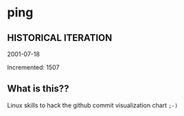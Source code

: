 # ping

## HISTORICAL ITERATION
2001-07-18

Incremented: 1507

## What is this?? 
Linux skills to hack the github commit visualization chart `;-)`
